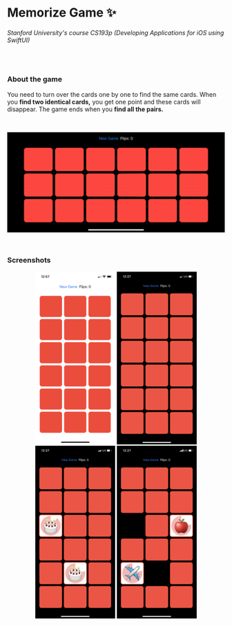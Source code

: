 # Memorize Game :sparkles:
###### Stanford University's course CS193p (Developing Applications for iOS using SwiftUI)

<br>

### About the game
You need to turn over the cards one by one to find the same cards. When you **find two identical cards,** you get one point and these cards will disappear. The game ends when you **find all the pairs.**

<br>

<p align="center">
  <img src="/Screenshots/screencast.gif" alt="" width="700" align="middle">
</p>

<br>

### Screenshots

<p align="center">
  <img src="/Screenshots/screenshot_01.png" alt="" height="400"> <img src="/Screenshots/screenshot_02.png" alt="" height="400"> <img src="/Screenshots/screenshot_03.png" alt="" height="400"> <img src="/Screenshots/screenshot_04.png" alt="" height="400">
</p>

